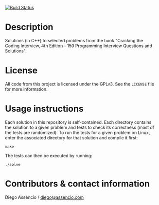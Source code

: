 [![Build Status](https://travis-ci.org/dassencio/cracking-the-coding-interview.svg?branch=master)](https://travis-ci.org/dassencio/cracking-the-coding-interview)

Description
===========

Solutions (in C++) to selected problems from the book "Cracking the Coding
Interview, 4th Edition - 150 Programming Interview Questions and Solutions".


License
=======

All code from this project is licensed under the GPLv3. See the `LICENSE` file
for more information.


Usage instructions
==================

Each solution in this repository is self-contained. Each directory contains
the solution to a given problem and tests to check its correctness (most of
the tests are randomized). To run the tests for a given problem on Linux,
enter the associated directory for that solution and compile it first:

	make

The tests can then be executed by running:

	./solve


Contributors & contact information
==================================

Diego Assencio / diego@assencio.com
